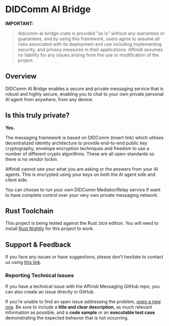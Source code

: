 # DIDComm AI Bridge

**IMPORTANT:**
> didcomm-ai-bridge crate is provided "as is" without any warranties or guarantees, and by using this framework, users agree to assume all risks associated with its deployment and use including implementing security, and privacy measures in their applications. Affinidi assumes no liability for any issues arising from the use or modification of the project.

## Overview

DIDComm AI Bridge enables a secure and private messaging service that is robust and highly secure, enabling you to chat to your own private personal AI agent from anywhere, from any device.

## Is this truly private?

**Yes.**

The messaging framework is based on DIDComm (insert link) which utilises decentralized identity architecture to provide end-to-end public key cryptography, envelope encryption techniques and freedom to use a number of different crypto algorithms. These are all open-standards so there is no vendor lockin.

Affinidi cannot see your what you are asking or the answers from your AI agents. This is encrypted using your keys on both the AI agent side and client side.

You can choose to run your own DIDComm Mediator/Relay service if want to have complete control over your very own private messaging network.

## Rust Toolchain

This project is being tested against the Rust `2024` edition. You will need to install [Rust Nightly](https://doc.rust-lang.org/book/appendix-07-nightly-rust.html) for this project to work.

## Support & Feedback

If you face any issues or have suggestions, please don't hesitate to contact us using [this link](https://www.affinidi.com/get-in-touch).

### Reporting Technical Issues

If you have a technical issue with the Affinidi Messaging GitHub repo, you can also create an issue directly in GitHub.

If you're unable to find an open issue addressing the problem, [open a new one](https://github.com/affinidi/didcomm-ollama/issues/new). Be sure to include a **title and clear description**, as much relevant information as possible, and a **code sample** or an **executable test case** demonstrating the expected behavior that is not occurring.

